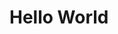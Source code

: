 # Hello World

<!-- <img align="right" src="https://github-readme-stats.vercel.app/api/?username=joelibaceta&theme=dark" />
<img align="left" src="https://github-readme-stats.vercel.app/api/top-langs/?username=anuraghazra&theme=dark" /> -->

<!-- <p align="center" ><img src="https://github-readme-stats.vercel.app/api?username=joelibaceta&count_private=true&show_icons=true&&theme=algolia&include_all_commits=true" width="400"></p> -->
